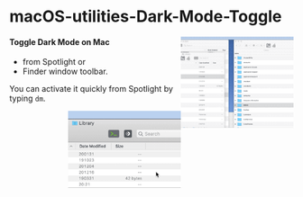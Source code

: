 # macOS-utilities-Dark-Mode-Toggle

<img alt="Dark Mode Toggle Example GIF" src="Dark Mode Toggle/DarkModeTog-Spotlight-Use.gif?raw=true" width="200" align="right">

#### Toggle Dark Mode on Mac  
- from Spotlight or  
- Finder window toolbar.  


You can activate it quickly from Spotlight by typing `dm`.  



<img alt="Dark Mode Toggle for Toolbar Example GIF" src="Dark Mode Toggle for Toolbar/DarkModeTog-Toolbar-Use.gif?raw=true" width="200" align="right">



